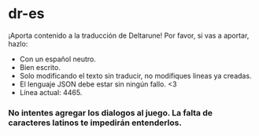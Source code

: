 # dr-es
¡Aporta contenido a la traducción de Deltarune! Por favor, si vas a aportar, hazlo: 
* Con un español neutro.
* Bien escrito.
* Solo modificando el texto sin traducir, no modifiques lineas ya creadas.
* El lenguaje JSON debe estar sin ningún fallo. <3
* Línea actual: 4465.

### No intentes agregar los dialogos al juego. La falta de caracteres latinos te impedirán entenderlos.

